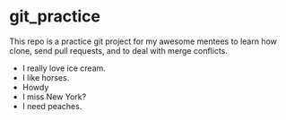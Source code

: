 # git_practice

This repo is a practice git project for my awesome mentees to learn how clone, send pull requests, and to deal with merge conflicts.

- I really love ice cream.
- I like horses.
- Howdy
- I miss New York?
- I need peaches.



